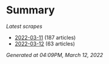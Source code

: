 # Summary
*Latest scrapes*
* [2022-03-11](https://github.com/nuuuwan/news_lk/blob/data/news_lk.2022-03-11.json) (187 articles)
* [2022-03-12](https://github.com/nuuuwan/news_lk/blob/data/news_lk.2022-03-12.json) (63 articles)

*Generated at 04:09PM, March 12, 2022*